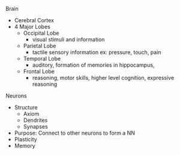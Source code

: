 Brain
- Cerebral Cortex
- 4 Major Lobes
  - Occipital Lobe
    - visual stimuli and information
  - Parietal Lobe
    - tactile sensory information ex: pressure, touch, pain
  - Temporal Lobe
    - auditory, formation of memories in hippocampus,
  - Frontal Lobe
    - reasoning, motor skills, higher level cognition, expressive reasoning

Neurons
- Structure
  - Axiom
  - Dendrites
  - Synapses
- Purpose: Connect to other neurons to form a NN
- Plasticity
- Memory
